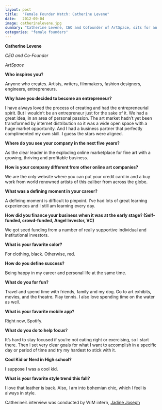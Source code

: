 ```yaml
---
layout: post
title:  "Female Founder Watch: Catherine Levene"
date:   2012-09-04
image: catherinelevene.jpg
summary: "Catherine Levene, CEO and Cofounder of ArtSpace, sits for an interview with WIM"
categories: "female founders"
---
```


__Catherine Levene__

_CEO and Co-Founder_

_ArtSpace_

__Who inspires you?__

Anyone who creates. Artists, writers, filmmakers, fashion designers, engineers, entrepreneurs.

__Why have you decided to become an entrepreneur?__

I have always loved the process of creating and had the entrepreneurial spirit. But I wouldn’t be an entrepreneur just for the sake of it. We had a great idea, in an area of personal passion. The art market hadn’t yet been transformed by internet distribution so it was a wide open space with a huge market opportunity. And I had a business partner that perfectly complimented my own skill. I guess the stars were aligned.

__Where do you see your company in the next five years?__

As the clear leader in the exploding online marketplace for fine art with a growing, thriving and profitable business.

__How is your company different from other online art companies?__

We are the only website where you can put your credit card in and a buy work from world renowned artists of this caliber from across the globe.

__What was a defining moment in your career?__

A defining moment is difficult to pinpoint. I’ve had lots of great learning experiences and I still am learning every day.

__How did you finance your business when it was at the early stage? (Self-funded, crowd-funded, Angel Investor, VC)__

We got seed funding from a number of really supportive individual and institutional investors.

__What is your favorite color?__

For clothing, black. Otherwise, red.

__How do you define success?__

Being happy in my career and personal life at the same time.

__What do you for fun?__

Travel and spend time with friends, family and my dog. Go to art exhibits, movies, and the theatre. Play tennis. I also love spending time on the water as well.

__What is your favorite mobile app?__

Right now, Spotify.

__What do you do to help focus?__

It’s hard to stay focused if you’re not eating right or exercising, so I start there. Then I set very clear goals for what I want to accomplish in a specific day or period of time and try my hardest to stick with it.

__Cool Kid or Nerd in High school?__

I suppose I was a cool kid.

__What is your favorite style trend this fall?__

I love that leather is back. Also, I am into bohemian chic, which I feel is always in style.

Catherine’s interview was conducted by WIM intern, [Jadine Joseph][jadine]

[jadine]: https://twitter.com/JadELITE